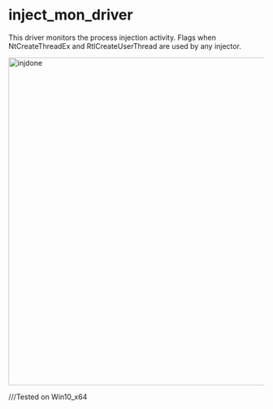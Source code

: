 # inject_mon_driver
This driver monitors the process injection activity. Flags when NtCreateThreadEx and RtlCreateUserThread are used by any injector.


<img width="645" alt="injdone" src="https://user-images.githubusercontent.com/51539383/102683767-79240d00-41f9-11eb-8028-d02c2526f456.PNG">




///Tested on Win10_x64
